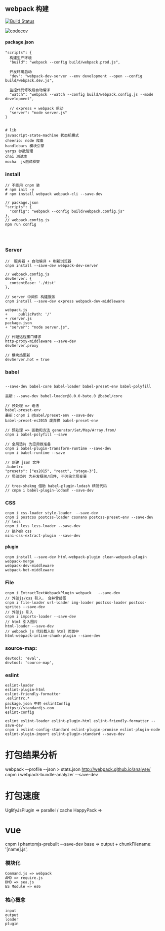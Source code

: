 
## webpack 构建

[![Build Status](https://travis-ci.org/cttiamin/es-pattern.svg?branch=master)](https://travis-ci.org/cttiamin/es-pattern)


[![codecov](https://codecov.io/gh/cttiamin/es-pattern/branch/master/graph/badge.svg)](https://codecov.io/gh/cttiamin/es-pattern)

####  package.json 
```
"scripts": {
  构建生产环境
  "build": "webpack --config build/webpack.prod.js",

  开发环境启动
  "dev": "webpack-dev-server --env development --open --config build/webpack.dev.js",

  监控代码修改后自动编译
  "watch": "webpack --watch --config build/webpack.config.js --mode development",

  // express + webpack 启动
  "server": "node server.js"
}


# lib
javascript-state-machine 状态机模式
cheerio: node 爬虫
handlebars 模块引擎
yargs 参数管理
chai 测试库
mocha  js测试框架

```


### install
```
// 不能用 cnpm 装
# npm init -y
# npm install webpack webpack-cli --save-dev

// package.json
"scripts": {
  "config": "webpack --config build/webpack.config.js"
},
// webpack.config.js
npm run config




```

### Server
```
//  服务器 + 自动编译 + 刷新浏览器
cnpm install --save-dev webpack-dev-server

// webpack.config.js
devServer: {
  contentBase: './dist'
},

// server 中间件 构建服务
cnpm install --save-dev express webpack-dev-middleware

webpack.js
+     publicPath: '/'
+ /server.js
package.json
+ "server": "node server.js",

// 代理远程接口请求
http-proxy-middleware --save-dev
devServer.proxy

// 模块热更新
devServer.hot = true

```

### babel
```

--save-dev babel-core babel-loader babel-preset-env babel-polyfill

最新：--save-dev babel-loader@8.0.0-bate.0 @babel/core

// 预处理 => 语法 
babel-preset-env
最新：cnpm i @babel/preset-env --save-dev
babel-preset-es2015 废弃换 babel-preset-env

// 预处理 => 函数和方法 generator/Set/Map/Array.from/
cnpm i babel-polyfill --save 

// 全局垫片 为应用做准备
cnpm i babel-plugin-transform-runtime --save-dev
cnpm i babel-runtime --save

// 创建 json 文件
.babelrc 
"presets": ["es2015", "react", "stage-3"],
// 局部垫片 为开发框架/组件, 不污染全局变量

// tree-shakng 借助 babel-plugin-lodash 精简代码
// cnpm i babel-plugin-lodash --save-dev
```


### CSS
```
cnpm i css-loader style-loader  --save-dev
cnpm i postcss postcss-loader cssnano postcss-preset-env --save-dev
// less
cnpm i less less-loader --save-dev
// 额外的 css
mini-css-extract-plugin --save-dev

```

#### plugin 
```
cnpm install --save-dev html-webpack-plugin clean-webpack-plugin
webpack-merge
webpack-dev-middleware
webpack-hot-middleware

```

### File
```
cnpm i ExtractTextWebpackPlugin webpack   --save-dev
// 外部js/css 引入， 合并雪碧图
cnpm i file-loader url-loader img-loader postcss-loader postcss-sprites --save-dev
// 外部js 引入
cnpm i imports-loader --save-dev
// html 引入图片
html-loader --save-dev
// webpack js 代码载入到 html 页面中
html-webpack-inline-chunk-plugin --save-dev
```


### source-map: 
```
devtool: 'eval',
devtool: 'source-map',
```

### eslint 
```
eslint-loader
eslint-plugin-html
eslint-friendly-formatter
.eslintrc.*
package.json 中的 eslintConfig
https://standardjs.com
eslint-config

eslint eslint-loader eslint-plugin-html eslint-friendly-formatter --save-dev
cnpm i eslint-config-standard eslint-plugin-promise eslint-plugin-node eslint-plugin-import eslint-plugin-standard --save-dev
```

# 打包结果分析
webpack --profile --json > stats.json
http://webpack.github.io/analyse/
cnpm i webpack-bundle-analyzer --save-dev

# 打包速度
UglifyJsPlugin => parallel / cache
HappyPack => 

# vue
cnpm i phantomjs-prebuilt --save-dev
base => output +
chunkFilename: '[name].js',


### 模块化
```
Command.js => webpack
AMD => require.js 
DMD => sea.js
ES Module => es6
```

### 核心概念
```
input
output
loader
plugin
```


